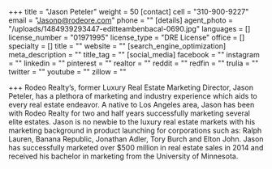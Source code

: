 +++
title = "Jason Peteler"
weight = 50
[contact]
cell = "310-900-9227"
email = "Jasonp@rodeore.com"
phone = ""
[details]
agent_photo = "/uploads/1484939293447-editteambenbacal-0690.jpg"
languages = []
license_number = "01971995"
license_type = "DRE License"
office = []
specialty = []
title = ""
website = ""
[search_engine_optimization]
meta_description = ""
title_tag = ""
[social_media]
facebook = ""
instagram = ""
linkedin = ""
pinterest = ""
realtor = ""
reddit = ""
redfin = ""
trulia = ""
twitter = ""
youtube = ""
zillow = ""

+++
Rodeo Realty’s, former Luxury Real Estate Marketing Director, Jason Peteler, has a plethora of marketing and industry experience which aids to every real estate endeavor. A native to Los Angeles area, Jason has been with Rodeo Realty for two and half years successfully marketing several elite estates. Jason is no newbie to the luxury real estate markets with his marketing background in product launching for corporations such as: Ralph Lauren, Banana Republic, Jonathan Adler, Tory Burch and Elton John. Jason has successfully marketed over $500 million in real estate sales in 2014 and received his bachelor in marketing from the University of Minnesota.